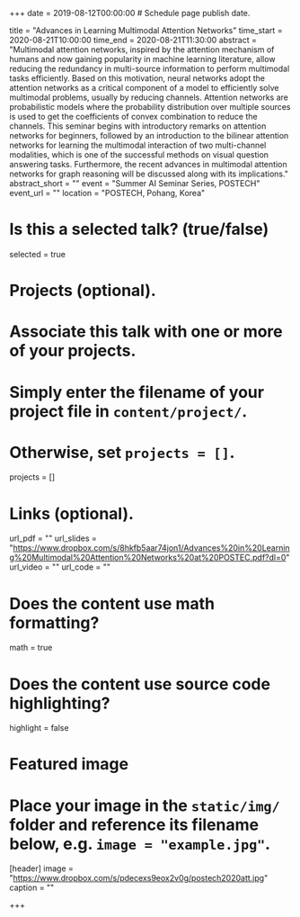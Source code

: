 +++
date = 2019-08-12T00:00:00  # Schedule page publish date.

title = "Advances in Learning Multimodal Attention Networks"
time_start = 2020-08-21T10:00:00
time_end = 2020-08-21T11:30:00
abstract = "Multimodal attention networks, inspired by the attention mechanism of humans and now gaining popularity in machine learning literature, allow reducing the redundancy in multi-source information to perform multimodal tasks efficiently. Based on this motivation, neural networks adopt the attention networks as a critical component of a model to efficiently solve multimodal problems, usually by reducing channels. Attention networks are probabilistic models where the probability distribution over multiple sources is used to get the coefficients of convex combination to reduce the channels. This seminar begins with introductory remarks on attention networks for beginners, followed by an introduction to the bilinear attention networks for learning the multimodal interaction of two multi-channel modalities, which is one of the successful methods on visual question answering tasks. Furthermore, the recent advances in multimodal attention networks for graph reasoning will be discussed along with its implications."
abstract_short = ""
event = "Summer AI Seminar Series, POSTECH"
event_url = ""
location = "POSTECH, Pohang, Korea"

# Is this a selected talk? (true/false)
selected = true

# Projects (optional).
#   Associate this talk with one or more of your projects.
#   Simply enter the filename of your project file in `content/project/`.
#   Otherwise, set `projects = []`.
projects = []

# Links (optional).
url_pdf = ""
url_slides = "https://www.dropbox.com/s/8hkfb5aar74jon1/Advances%20in%20Learning%20Multimodal%20Attention%20Networks%20at%20POSTEC.pdf?dl=0"
url_video = ""
url_code = ""

# Does the content use math formatting?
math = true

# Does the content use source code highlighting?
highlight = false

# Featured image
# Place your image in the `static/img/` folder and reference its filename below, e.g. `image = "example.jpg"`.
[header]
image = "https://www.dropbox.com/s/pdecexs9eox2v0g/postech2020att.jpg"
caption = ""

+++
